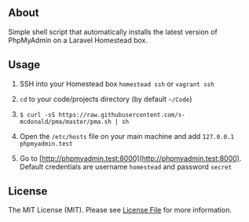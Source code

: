 ## About

Simple shell script that automatically installs the latest version of PhpMyAdmin
on a Laravel Homestead box.

## Usage

1. SSH into your Homestead box `homestead ssh` or `vagrant ssh`

2. `cd` to your code/projects directory (by default `~/Code`)

3. `$ curl -sS https://raw.githubusercontent.com/s-mcdonald/pma/master/pma.sh | sh`

4. Open the `/etc/hosts` file on your main machine and add `127.0.0.1  phpmyadmin.test`

5. Go to [http://phpmyadmin.test:8000](http://phpmyadmin.test:8000). Default credentials are username `homestead` and password `secret`

## License

The MIT License (MIT). Please see [License File](LICENSE.md) for more information.
